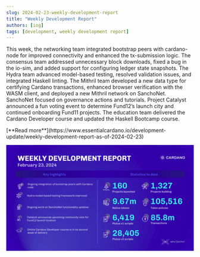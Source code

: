 ```yaml
---
slug: 2024-02-23-weekly-development-report
title: "Weekly Development Report"
authors: [iog]
tags: [development, weekly development report]
---
```


This week, the networking team integrated bootstrap peers with cardano-node for improved connectivity and enhanced the tx-submission logic. The consensus team addressed unnecessary block downloads, fixed a bug in the io-sim, and added support for configuring ledger state snapshots. The Hydra team advanced model-based testing, resolved validation issues, and integrated Haskell linting. The Mithril team developed a new data type for certifying Cardano transactions, enhanced browser verification with the WASM client, and deployed a new Mithril network on SanchoNet. SanchoNet focused on governance actions and tutorials. Project Catalyst announced a fun voting event to determine Fund12’s launch city and continued onboarding Fund11 projects. The education team delivered the Cardano Developer course and updated the Haskell Bootcamp course.

<div style={{ textAlign: 'right' }}>
 [**Read more**](https://www.essentialcardano.io/development-update/weekly-development-report-as-of-2024-02-23) 
</div>

 ![weekly development report](./banner.webp)

